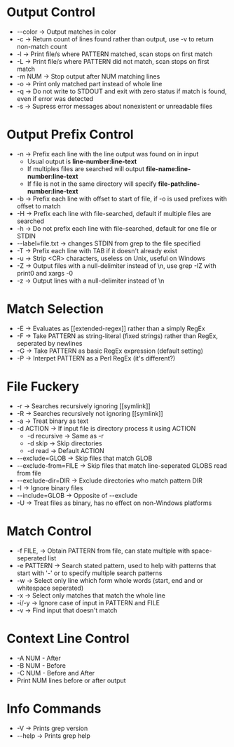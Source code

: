 # Output Control
- --color -> Output matches in color
- -c -> Return count of lines found rather than output, use -v to return non-match count
- -l -> Print file/s where PATTERN matched, scan stops on first match
- -L -> Print file/s where PATTERN did not match, scan stops on first match
- -m NUM -> Stop output after NUM matching lines
- -o -> Print only matched part instead of whole line
- -q -> Do not write to STDOUT and exit with zero status if match is found, even if error was detected
- -s -> Supress error messages about nonexistent or unreadable files

# Output Prefix Control
- -n -> Prefix each line with the line output was found on in input
	- Usual output is **line-number:line-text**
	- If multiples files are searched will output **file-name:line-number:line-text**
	- If file is not in the same directory will specify **file-path:line-number:line-text**
- -b -> Prefix each line with offset to start of file, if -o is used prefixes with offset to match
- -H -> Prefix each line with file-searched, default if multiple files are searched
- -h -> Do not prefix each line with file-searched, default for one file or STDIN
- \--label=file.txt -> changes STDIN from grep to the file specified 
- -T -> Prefix each line with TAB if it doesn't already exist
- -u -> Strip \<CR> characters, useless on Unix, useful on Windows 
- -Z -> Output files with a null-delimiter instead of \\n, use grep -IZ with print0 and xargs -0
- -z -> Output lines with a null-delimiter instead of \\n

# Match Selection
- -E -> Evaluates as [[extended-regex]] rather than a simply RegEx
- -F -> Take PATTERN as string-literal (fixed strings) rather than RegEx, seperated by newlines
- -G -> Take PATTERN as basic RegEx expression (default setting)
- -P -> Interpet PATTERN as a Perl RegEx (it's different?)

# File Fuckery
- -r -> Searches recursively ignoring [[symlink]]
- -R -> Searches recursively not ignoring [[symlink]]
- -a -> Treat binary as text
- -d ACTION -> If input file is directory process it using ACTION
	- -d recursive -> Same as -r
	- -d skip -> Skip directories
	- -d read -> Default ACTION
- --exclude=GLOB -> Skip files that match GLOB
- --exclude-from=FILE -> Skip files that match line-seperated GLOBS read from file
- --exclude-dir=DIR -> Exclude directories who match pattern DIR
- -I -> Ignore binary files
- --include=GLOB -> Opposite of --exclude
- -U -> Treat files as binary, has no effect on non-Windows platforms

# Match Control
- -f FILE, -> Obtain PATTERN from file, can state multiple with space-seperated list
- -e PATTERN -> Search stated pattern, used to help with patterns that start with '-' or to specify multiple search patterns
- -w -> Select only line which form whole words (start, end and or whitespace seperated)
- -x -> Select only matches that match the whole line
- -i/-y -> Ignore case of input in PATTERN and FILE
- -v -> Find input that doesn't match

# Context Line Control
- -A NUM - After
- -B NUM - Before
- -C NUM - Before and After
- Print NUM lines before or after output

# Info Commands
- -V -> Prints grep version
- --help -> Prints grep help